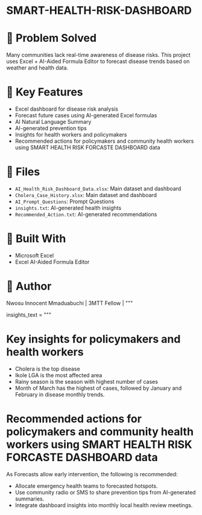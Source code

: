 # SMART-HEALTH-RISK-DASHBOARD

# 📌 Problem Solved
Many communities lack real-time awareness of disease risks. This project uses Excel + AI-Aided Formula Editor to forecast disease trends based on weather and health data.

# 🧠 Key Features
- Excel dashboard for disease risk analysis
- Forecast future cases using AI-generated Excel formulas
- AI Natural Language Summary
- AI-generated prevention tips
- Insights for health workers and policymakers
- Recommended actions for policymakers and community health workers using SMART HEALTH RISK FORCASTE DASHBOARD data

# 📁 Files
- `AI_Health_Risk_Dashboard_Data.xlsx`: Main dataset and dashboard
- `Cholera_Case_History.xlsx`: Main dataset and dashboard
- `AI_Prompt_Questions`: Prompt Questions
- `insights.txt`: AI-generated health insights
- `Recommended_Action.txt`: AI-generated recommendations 

# 🤖 Built With
- Microsoft Excel
- Excel AI-Aided Formula Editor

# 👤 Author
Nwosu Innocent Mmaduabuchi | 3MTT Fellow | 
"""

insights_text = """
# Key insights for policymakers and health workers
- Cholera is the top disease
- Ikole LGA is the most affected area
- Rainy season is the season with highest number of cases
- Month of March has the highest of cases, followed by January and February in disease monthly trends.

# Recommended actions for policymakers and community health workers using SMART HEALTH RISK FORCASTE DASHBOARD data
As Forecasts allow early intervention, the following is recommended:
- Allocate emergency health teams to forecasted hotspots.
- Use community radio or SMS to share prevention tips from AI-generated summaries.
- Integrate dashboard insights into monthly local health review meetings.
